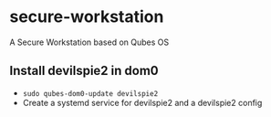 # secure-workstation
A Secure Workstation based on Qubes OS

## Install devilspie2 in dom0
- `sudo qubes-dom0-update devilspie2`
- Create a systemd service for devilspie2 and a devilspie2 config
